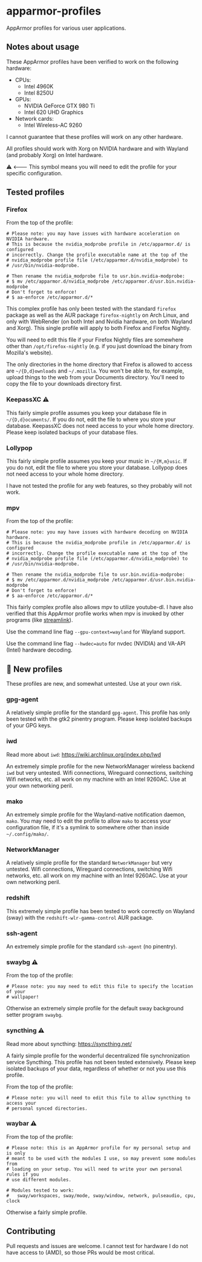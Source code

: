 # apparmor-profiles

AppArmor profiles for various user applications.

## Notes about usage
These AppArmor profiles have been verified to work on the following hardware:

- CPUs:
    - Intel 4960K
    - Intel 8250U
- GPUs:
    - NVIDIA GeForce GTX 980 Ti
    - Intel 620 UHD Graphics
- Network cards:
	- Intel Wireless-AC 9260

I cannot guarantee that these profiles will work on any other hardware.

All profiles should work with Xorg on NVIDIA hardware and with Wayland (and probably Xorg) on Intel hardware.

⚠️ <--- This symbol means you will need to edit the profile for your specific configuration.

## Tested profiles
### Firefox
From the top of the profile:

```
# Please note: you may have issues with hardware acceleration on NVIDIA hardware. 
# This is because the nvidia_modprobe profile in /etc/apparmor.d/ is configured 
# incorrectly. Change the profile executable name at the top of the 
# nvidia_modprobe profile file (/etc/apparmor.d/nvidia_modprobe) to 
# /usr/bin/nvidia-modprobe.

# Then rename the nvidia_modprobe file to usr.bin.nvidia-modprobe:
# $ mv /etc/apparmor.d/nvidia_modprobe /etc/apparmor.d/usr.bin.nvidia-modprobe
# Don't forget to enforce!
# $ aa-enforce /etc/apparmor.d/*
```

This complex profile has only been tested with the standard `firefox` package as well as the AUR package `firefox-nightly` on Arch Linux, and only with WebRender (on both Intel and Nvidia hardware, on both Wayland and Xorg). This single profile will apply to both Firefox and Firefox Nightly.

You will need to edit this file if your Firefox Nightly files are somewhere other than `/opt/firefox-nightly` (e.g. if you just download the binary from Mozilla's website).

The only directories in the home directory that Firefox is allowed to access are `~/{D,d}ownloads` and `~/.mozilla`. You won't be able to, for example, upload things to the web from your Documents directory. You'll need to copy the file to your downloads directory first.

### KeepassXC ⚠️
This fairly simple profile assumes you keep your database file in `~/{D,d}ocuments/`. If you do not, edit the file to where you store your database. KeepassXC does not need access to your whole home directory. Please keep isolated backups of your database files.

### Lollypop
This fairly simple profile assumes you keep your music in `~/{M,m}usic`. If you do not, edit the file to where you store your database. Lollypop does not need access to your whole home directory.

I have not tested the profile for any web features, so they probably will not work.

### mpv
From the top of the profile:

```
# Please note: you may have issues with hardware decoding on NVIDIA hardware. 
# This is because the nvidia_modprobe profile in /etc/apparmor.d/ is configured 
# incorrectly. Change the profile executable name at the top of the 
# nvidia_modprobe profile file (/etc/apparmor.d/nvidia_modprobe) to 
# /usr/bin/nvidia-modprobe.

# Then rename the nvidia_modprobe file to usr.bin.nvidia-modprobe:
# $ mv /etc/apparmor.d/nvidia_modprobe /etc/apparmor.d/usr.bin.nvidia-modprobe
# Don't forget to enforce!
# $ aa-enforce /etc/apparmor.d/*
```

This fairly complex profile also allows mpv to utilize youtube-dl. I have also verified that this AppArmor profile works when mpv is invoked by other programs (like [streamlink](https://streamlink.github.io/)).

Use the command line flag `--gpu-context=wayland` for Wayland support.

Use the command line flag `--hwdec=auto` for nvdec (NVIDIA) and VA-API (Intel) hardware decoding.

## 🛑 New profiles
These profiles are new, and somewhat untested. Use at your own risk.

### gpg-agent
A relatively simple profile for the standard `gpg-agent`. This profile has only been tested with the gtk2 pinentry program. Please keep isolated backups of your GPG keys.

### iwd
Read more about `iwd`: https://wiki.archlinux.org/index.php/Iwd

An extremely simple profile for the new NetworkManager wireless backend `iwd` but very untested. Wifi connections, Wireguard connections, switching Wifi networks, etc. all work on my machine with an Intel 9260AC. Use at your own networking peril.

### mako
An extremely simple profile for the Wayland-native notification daemon, `mako`. You may need to edit the profile to allow `mako` to access your configuration file, if it's a symlink to somewhere other than inside `~/.config/mako/`.

### NetworkManager
A relatively simple profile for the standard `NetworkManager` but very untested. Wifi connections, Wireguard connections, switching Wifi networks, etc. all work on my machine with an Intel 9260AC. Use at your own networking peril.

### redshift
This extremely simple profile has been tested to work correctly on Wayland (sway) with the `redshift-wlr-gamma-control` AUR package. 

### ssh-agent
An extremely simple profile for the standard `ssh-agent` (no pinentry).

### swaybg ⚠️
From the top of the profile: 
```
# Please note: you may need to edit this file to specify the location of your
# wallpaper!
```

Otherwise an extremely simple profile for the default sway background setter program `swaybg`.

### syncthing ⚠️
Read more about syncthing: https://syncthing.net/

A fairly simple profile for the wonderful decentralized file synchronization service Syncthing. This profile has not been tested extensively. Please keep isolated backups of your data, regardless of whether or not you use this profile.

From the top of the profile:
```
# Please note: you will need to edit this file to allow syncthing to access your
# personal synced directories.
```

### waybar ⚠️
From the top of the profile:
```
# Please note: this is an AppArmor profile for my personal setup and is only 
# meant to be used with the modules I use, so may prevent some modules from 
# loading on your setup. You will need to write your own personal rules if you 
# use different modules.

# Modules tested to work:
#   sway/workspaces, sway/mode, sway/window, network, pulseaudio, cpu, clock
```

Otherwise a fairly simple profile.

## Contributing
Pull requests and issues are welcome. I cannot test for hardware I do not have access to (AMD), so those PRs would be most critical.
